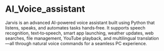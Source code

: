# AI_Voice_assistant
Jarvis is an advanced AI-powered voice assistant built using Python that listens, speaks, and automates tasks hands‑free. It supports speech recognition, text‑to‑speech, smart app launching, weather updates, web searches, file management, YouTube playback, and multilingual translation—all through natural voice commands for a seamless PC experience.
